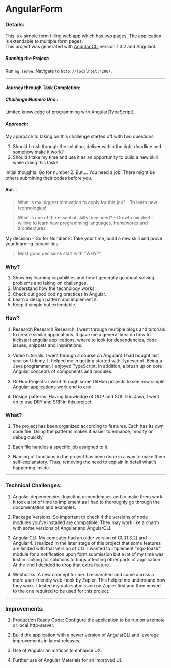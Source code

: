 # AngularForm

### Details: 
This is a simple form filling web app which has two pages. The application is extendable to multiple form pages.    
This project was generated with [Angular CLI](https://github.com/angular/angular-cli) version 1.3.2 and Angular4
    
##### Running the Project:
        
Run `ng serve`. Navigate to `http://localhost:4200/`.
    
---
#### Journey through Task Completion: 
##### Challenge Numero Uno :  
Limited knowledge of programming with Angular(TypeScript). 
##### Approach: 
My approach to taking on this challenge started off with two questions:
    
1. Should I rush through the solution, deliver within the tight deadline and somehow make it work?
2. Should I take my time and use it as an opportunity to build a new skill while doing this task?
    
Initial thoughts: Go for number 2. But.... You need a job. There might be others submitting their codes before you. 
    
 ##### But...

> What is my biggest motivation to apply for this job? - To learn new technologies!

> What is one of the essential skills they need? - Growth mindset – willing to learn new programming languages, frameworks and architectures.
    
My decision - Go for Number 2: 
Take your time, build a new skill and prove your learning capabilities. 
                       
> Most good decisions start with "WHY?"
    
### Why?  
	
1. Show my learning capabilities and how I generally go about solving problems and taking on challenges.
2. Understand how the technology works.
3. Check out good coding practices in Angular.
4. Learn a design pattern and implement it.
5. Keep it simple but extendable.
    
### How? 
                  
1. Research Research Research: I went through multiple blogs and tutorials to create similar applications.
                            	It gave me a general idea on how to kickstart angular applications, where to look for dependencies, 
                            	code issues, snippets and inspirations.
2. Video tutorials: I went through a course on Angular4 I had bought last year on Udemy. It helped me in getting started with Typescript.
                               Being a Java programmer, I enjoyed TypeScript. In addition, a brush up on core Angular concepts of components and modules. 
    
3. GitHub Projects: I went through some GitHub projects to see how simple Angular applications work end to end. 
    
4. Design patterns: Having knowledge of OOP and SOLID in Java, I went on to use DRY and SRP in this project.
    
                               
### What? 
         
1.  The project has been organized according to features. Each has its own code file. 
    Using the patterns makes it easier to enhance, modify or debug quickly. 
    
2.  Each file handles a specific job assigned to it.   
    
3.	Naming of functions in the project has been done in a way to make them self-explanatory. 
    Thus, removing the need to explain in detail what's happening inside.    
    
---                            
    
### Technical Challenges:
1. Angular dependencies: Injecting dependencies and to make them work. It took a lot of time to implement as
    						I had to thoroughly go through the documentation and examples.
    
2. Package Versions: So important to check if the versions of node modules you've installed are compatible.
    					  	They may work like a charm with some versions of Angular and AngularCLI. 
    
3. AngularCLI: My computer had an older version of CLI(1.3.2) and Angular4. I realized in the later stage of this project that some features are limited with that version of CLI. 
I wanted to implement "ngx-toastr" module for a notification upon form submission 
but a lot of my time was lost in looking for solutions to bugs affecting other parts of application. At the end I decided to drop that extra feature.
                          
4. Webhooks: A new concept for me. I researched and came across a more user-friendly web-hook by Zapier. This helped me understand how they work. I tested my data submission on Zapier first and then moved to the one required to be used for this project.
    
---    
### Improvements:
   
1. Production Ready Code: Configure the application to be run on a remote or local http-server. 

2. Build the application with a newer version of AngularCLI and leverage improvements in latest releases.

3. Use of Angular animations to enhance UX.

4. Further use of Angular Materials for an improved UI.
    
